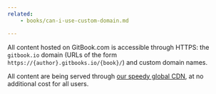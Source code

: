 ```yaml
---
related:
    - books/can-i-use-custom-domain.md

---
```


All content hosted on GitBook.com is accessible through HTTPS: the `gitbook.io` domain (URLs of the form `https://{author}.gitbooks.io/{book}/`) and custom domain names.

All content are being served through [our speedy global CDN](https://legacy.gitbook.com/blog/features/gitbook-cdn), at no additional cost for all users.
